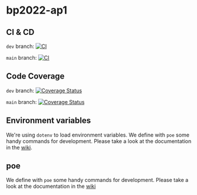 # bp2022-ap1

## CI & CD

`dev` branch: [![CI](https://github.com/BP2022-AP1/bp2022-ap1/actions/workflows/python-app.yml/badge.svg?branch=dev)](https://github.com/BP2022-AP1/bp2022-ap1/actions/workflows/python-app.yml?query=branch%3Adev)

`main` branch: [![CI](https://github.com/BP2022-AP1/bp2022-ap1/actions/workflows/python-app.yml/badge.svg?branch=main)](https://github.com/BP2022-AP1/bp2022-ap1/actions/workflows/python-app.yml?query=branch%3Amain)

## Code Coverage

`dev` branch: [![Coverage Status](https://coveralls.io/repos/github/BP2022-AP1/bp2022-ap1/badge.svg?branch=dev)](https://coveralls.io/github/BP2022-AP1/bp2022-ap1?branch=dev)

`main` branch: [![Coverage Status](https://coveralls.io/repos/github/BP2022-AP1/bp2022-ap1/badge.svg?branch=main)](https://coveralls.io/github/BP2022-AP1/bp2022-ap1?branch=main)

## Environment variables

We're using `dotenv` to load environment variables. We define with `poe` some handy commands for development. Please take a look at the documentation in the [wiki](https://github.com/BP2022-AP1/bp2022-ap1/wiki#environment-variables).
## poe

We define with `poe` some handy commands for development. Please take a look at the documentation in the [wiki](https://github.com/BP2022-AP1/bp2022-ap1/wiki#poe)
